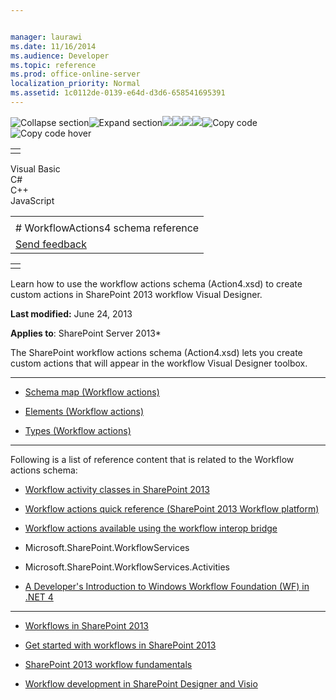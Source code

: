 ```yaml
---


manager: laurawi
ms.date: 11/16/2014
ms.audience: Developer
ms.topic: reference
ms.prod: office-online-server
localization_priority: Normal
ms.assetid: 1c0112de-0139-e64d-d3d6-658541695391
---
```


![Collapse
section](../icons/collapse_all.gif "Collapse section")![Expand
section](../icons/expand_all.gif "Expand section")![](../icons/collapse_all.gif)![](../icons/expand_all.gif)![](../icons/dropdown.gif)![](../icons/dropdownHover.gif)![Copy
code](../icons/copycode.gif "Copy code")![Copy code
hover](../icons/copycodeHighlight.gif "Copy code hover")
<table>
<tbody>
<tr class="odd">
<td align="left"></td>
</tr>
</tbody>
</table>

Visual Basic  
C\#  
C++  
JavaScript  

<table>
<tbody>
<tr class="odd">
<td align="left"><span id="runningHeaderText"></span></td>
</tr>
<tr class="even">
<td align="left"># WorkflowActions4 schema reference</td>
</tr>
<tr class="odd">
<td align="left"><span id="headfeedbackarea" class="feedbackhead"><a href="javascript:SubmitFeedback(&#39;docthis@Microsoft.com&#39;,&#39;&#39;,&#39;&#39;,&#39;&#39;,&#39;1.0.18082.1225&#39;,&#39;%0\dThank%20you%20for%20your%20feedback.%20The%20developer%20writing%20teams%20use%20your%20feedback%20to%20improve%20documentation.%20While%20we%20are%20reviewing%20your%20feedback,%20we%20may%20send%20you%20e-mail%20to%20ask%20for%20clarification%20or%20feedback%20on%20a%20solution.%20We%20do%20not%20use%20your%20e-mail%20address%20for%20any%20other%20purpose%20and%20we%20delete%20it%20after%20we%20finish%20our%20review.%0\AFor%20further%20information%20about%20the%20privacy%20policies%20of%20Microsoft,%20please%20see%20http://privacy.microsoft.com/en-us/default.aspx.%0\A%0\d&#39;,&#39;Customer%20feedback&#39;);">Send feedback</a></span></td>
</tr>
</tbody>
</table>

<table>
<colgroup>
<col width="100%" />
</colgroup>
<tbody>
<tr class="odd">
<td align="left"></td>
</tr>
</tbody>
</table>

Learn how to use the workflow actions schema (Action4.xsd) to create
custom actions in SharePoint 2013 workflow Visual Designer.

**Last modified:** June 24, 2013

**Applies to**: SharePoint Server 2013*

The SharePoint workflow actions schema (Action4.xsd) lets you create
custom actions that will appear in the workflow Visual Designer toolbox.


--------------------------------------------------------------------------------------------------------------------------------------------------------------------------------------------------------------

-   <span sdata="link">[Schema map (Workflow
    actions)](schema-map-workflow-actions.htm)</span>

-   <span sdata="link">[Elements (Workflow
    actions)](elements-workflow-actions.htm)</span>

-   <span sdata="link">[Types (Workflow
    actions)](types-workflow-actions.htm)</span>


------------------------------------------------------------------------------------------------------------------------------------------------------------------------------------------------

Following is a list of reference content that is related to the Workflow
actions schema:

-   [Workflow activity classes in SharePoint
    2013](http://msdn.microsoft.com/library/70d5ca8d-520d-40a9-b24e-52bb31bd6c22(Office.15).aspx)

-   [Workflow actions quick reference (SharePoint 2013 Workflow
    platform)](http://msdn.microsoft.com/library/eb3434e5-bc75-4474-8873-4980062fd29c(Office.15).aspx)

-   [Workflow actions available using the workflow interop
    bridge](http://msdn.microsoft.com/library/a8903440-ff8f-41a4-8c2a-5dbe12c07cfb(Office.15).aspx)

-   <span sdata="cer"
    target="N:Microsoft.SharePoint.WorkflowServices"><span
    class="nolink">Microsoft.SharePoint.WorkflowServices</span></span>

-   <span sdata="cer"
    target="N:Microsoft.SharePoint.WorkflowServices.Activities"><span
    class="nolink">Microsoft.SharePoint.WorkflowServices.Activities</span></span>

-   [A Developer's Introduction to Windows Workflow Foundation (WF) in
    .NET 4](http://msdn.microsoft.com/en-us/library/ee342461.aspx)


-------------------------------------------------------------------------------------------------------------------------------------------------------------------------------------------------------------------

-   [Workflows in SharePoint
    2013](http://msdn.microsoft.com/library/e0602371-ae22-44be-8a7e-9e47e9f046d6(Office.15).aspx)

-   [Get started with workflows in SharePoint
    2013](http://msdn.microsoft.com/library/a2643cd7-474d-4e4c-85bb-00f0b6685a1d(Office.15).aspx)

-   [SharePoint 2013 workflow
    fundamentals](http://msdn.microsoft.com/library/1e622296-f78b-4e3a-a1e7-8effa24111a8(Office.15).aspx)

-   [Workflow development in SharePoint Designer and
    Visio](http://msdn.microsoft.com/library/496780d5-47d6-4a43-bf14-70aefb8d820c(Office.15).aspx)








